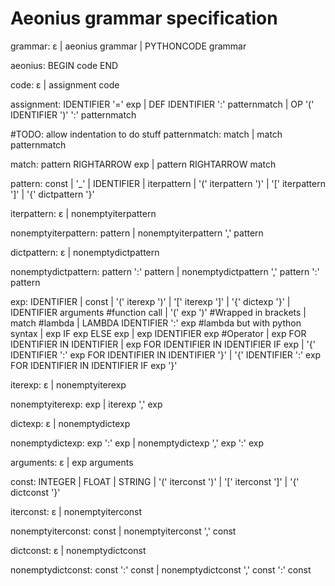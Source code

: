 # Aeonius grammar specification

grammar: ε
       | aeonius grammar
       | PYTHONCODE grammar

aeonius: BEGIN code END

code: ε
    | assignment code

assignment: IDENTIFIER '=' exp
	  | DEF IDENTIFIER ':' patternmatch
	  | OP '(' IDENTIFIER ')' ':' patternmatch

#TODO: allow indentation to do stuff
patternmatch: match
            | match patternmatch

match: pattern RIGHTARROW exp
     | pattern RIGHTARROW match



pattern: const
       | '_'
       | IDENTIFIER
       | iterpattern
       | '(' iterpattern ')'
       | '[' iterpattern ']'
       | '{' dictpattern '}'
       
iterpattern: ε
	 | nonemptyiterpattern
	
nonemptyiterpattern: pattern
		 | nonemptyiterpattern ',' pattern

dictpattern: ε
	 | nonemptydictpattern
	 
nonemptydictpattern: pattern ':' pattern
		 | nonemptydictpattern ',' pattern ':' pattern 



exp: IDENTIFIER
   | const
   | '(' iterexp ')'
   | '[' iterexp ']'
   | '{' dictexp '}'
   | IDENTIFIER arguments		#function call
   | '(' exp ')'	              #Wrapped in brackets
   | match				#lambda
   | LAMBDA IDENTIFIER ':' exp	#lambda but with python syntax
   | exp IF exp ELSE exp
   | exp IDENTIFIER exp 		#Operator
   | exp FOR IDENTIFIER IN IDENTIFIER
   | exp FOR IDENTIFIER IN IDENTIFIER IF exp
   | '{' IDENTIFIER ':' exp FOR IDENTIFIER IN IDENTIFIER '}'
   | '{' IDENTIFIER ':' exp FOR IDENTIFIER IN IDENTIFIER IF exp '}'


iterexp: ε
       | nonemptyiterexp

nonemptyiterexp: exp
	       | iterexp ',' exp

dictexp: ε
       | nonemptydictexp
	 
nonemptydictexp: exp ':' exp
	       | nonemptydictexp ',' exp ':' exp


arguments: ε
         | exp arguments



const: INTEGER
     | FLOAT
     | STRING
     | '(' iterconst ')'
     | '[' iterconst ']'
     | '{' dictconst '}'
	
iterconst: ε
	 | nonemptyiterconst
	
nonemptyiterconst: const
		 | nonemptyiterconst ',' const

dictconst: ε
	 | nonemptydictconst
	 
nonemptydictconst: const ':' const
		 | nonemptydictconst ',' const ':' const
